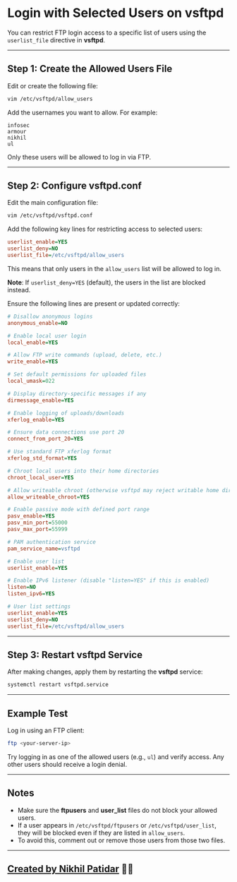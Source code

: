 
# Login with Selected Users on vsftpd

You can restrict FTP login access to a specific list of users using the `userlist_file` directive in **vsftpd**.

---

## Step 1: Create the Allowed Users File

Edit or create the following file:

```bash
vim /etc/vsftpd/allow_users
```

Add the usernames you want to allow. For example:

```text
infosec
armour
nikhil
ul
```

Only these users will be allowed to log in via FTP.

---

## Step 2: Configure vsftpd.conf

Edit the main configuration file:

```bash
vim /etc/vsftpd/vsftpd.conf
```

Add the following key lines for restricting access to selected users:

```ini
userlist_enable=YES
userlist_deny=NO
userlist_file=/etc/vsftpd/allow_users
```

This means that only users in the `allow_users` list will be allowed to log in.

**Note**: If `userlist_deny=YES` (default), the users in the list are blocked instead.

Ensure the following lines are present or updated correctly:

```ini
# Disallow anonymous logins
anonymous_enable=NO

# Enable local user login
local_enable=YES

# Allow FTP write commands (upload, delete, etc.)
write_enable=YES

# Set default permissions for uploaded files
local_umask=022

# Display directory-specific messages if any
dirmessage_enable=YES

# Enable logging of uploads/downloads
xferlog_enable=YES

# Ensure data connections use port 20
connect_from_port_20=YES

# Use standard FTP xferlog format
xferlog_std_format=YES

# Chroot local users into their home directories
chroot_local_user=YES

# Allow writeable chroot (otherwise vsftpd may reject writable home dirs)
allow_writeable_chroot=YES

# Enable passive mode with defined port range
pasv_enable=YES
pasv_min_port=55000
pasv_max_port=55999

# PAM authentication service
pam_service_name=vsftpd

# Enable user list
userlist_enable=YES

# Enable IPv6 listener (disable "listen=YES" if this is enabled)
listen=NO
listen_ipv6=YES

# User list settings
userlist_enable=YES
userlist_deny=NO
userlist_file=/etc/vsftpd/allow_users
```

---

## Step 3: Restart vsftpd Service

After making changes, apply them by restarting the **vsftpd** service:

```bash
systemctl restart vsftpd.service
```

---

## Example Test

Log in using an FTP client:

```bash
ftp <your-server-ip>
```

Try logging in as one of the allowed users (e.g., `ul`) and verify access. Any other users should receive a login denial.

---

## Notes

- Make sure the **ftpusers** and **user_list** files do not block your allowed users.
- If a user appears in `/etc/vsftpd/ftpusers` or `/etc/vsftpd/user_list`, they will be blocked even if they are listed in `allow_users`.
- To avoid this, comment out or remove those users from those two files.

---
[**Created by Nikhil Patidar**](https://github.com/nikhilpatidar01?new_signup=true) 🚀✨
---
